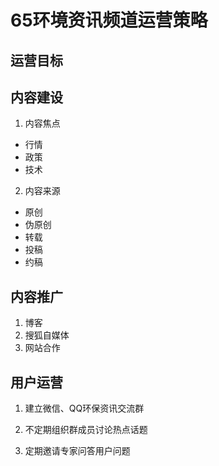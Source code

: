 # 65环境资讯频道运营策略

## 运营目标

## 内容建设
1. 内容焦点
 - 行情
 - 政策
 - 技术
 
2. 内容来源
 - 原创
 - 伪原创
 - 转载
 - 投稿
 - 约稿

## 内容推广

1. 博客
2. 搜狐自媒体
3. 网站合作


## 用户运营

1. 建立微信、QQ环保资讯交流群

2. 不定期组织群成员讨论热点话题

3. 定期邀请专家问答用户问题
